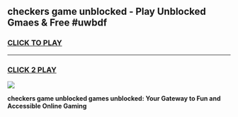 
## checkers game unblocked - Play Unblocked Gmaes & Free #uwbdf
<h3>
<a href="https://news.freeplayer.one?title=checkers_game_unblocked&ref=24F">CLICK TO PLAY</a></h3>
<hr>

<h3>
<a href="https://news.freeplayer.one?title=checkers_game_unblocked&ref=24F">CLICK 2 PLAY</a>
  
</h3>

<a href="https://news.freeplayer.one?title=checkers_game_unblocked&ref=24F/"><img src="https://clearcache.store/games.png"></a>


**checkers game unblocked games unblocked: Your Gateway to Fun and Accessible Online Gaming**
